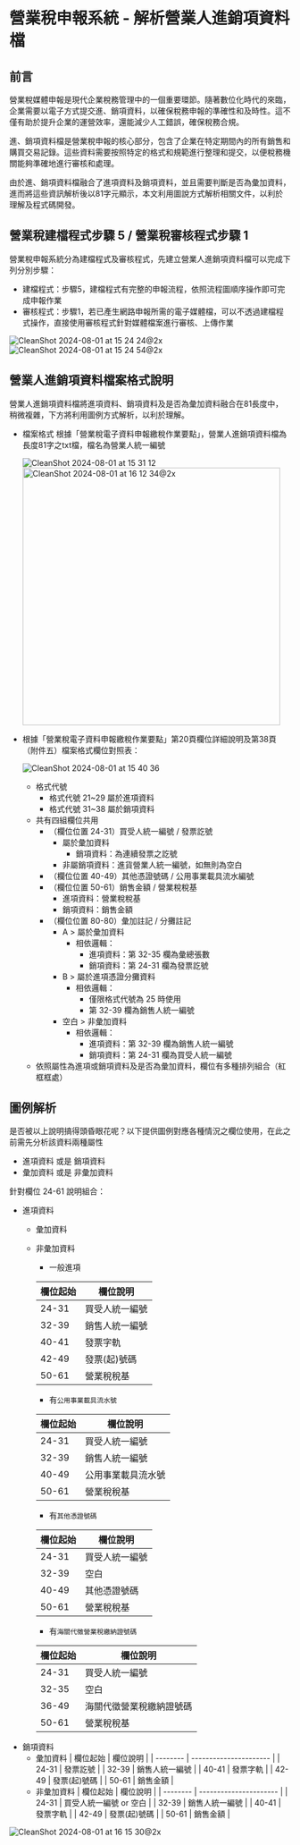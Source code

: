 # 營業稅申報系統 - 解析營業人進銷項資料檔

## 前言
營業稅媒體申報是現代企業稅務管理中的一個重要環節。隨著數位化時代的來臨，企業需要以電子方式提交進、銷項資料，以確保稅務申報的準確性和及時性。這不僅有助於提升企業的運營效率，還能減少人工錯誤，確保稅務合規。

進、銷項資料檔是營業稅申報的核心部分，包含了企業在特定期間內的所有銷售和購買交易記錄。這些資料需要按照特定的格式和規範進行整理和提交，以便稅務機關能夠準確地進行審核和處理。

由於進、銷項資料檔融合了進項資料及銷項資料，並且需要判斷是否為彙加資料，進而將這些資訊解析後以81字元顯示，本文利用圖說方式解析相關文件，以利於理解及程式碼開發。

## 營業稅建檔程式步驟 5 / 營業稅審核程式步驟 1  
營業稅申報系統分為建檔程式及審核程式，先建立營業人進銷項資料檔可以完成下列分別步驟：
- 建檔程式：步驟5，建檔程式有完整的申報流程，依照流程圖順序操作即可完成申報作業
- 審核程式：步驟1，若已產生網路申報所需的電子媒體檔，可以不透過建檔程式操作，直接使用審核程式針對媒體檔案進行審核、上傳作業

![CleanShot 2024-08-01 at 15 24 24@2x](https://github.com/user-attachments/assets/648a26f0-002b-4f6a-b555-37aaa8bd4564)
![CleanShot 2024-08-01 at 15 24 54@2x](https://github.com/user-attachments/assets/3ef93bf1-1d84-4015-8ef7-7a45f01e2199)

## 營業人進銷項資料檔案格式說明
營業人進銷項資料檔將進項資料、銷項資料及是否為彙加資料融合在81長度中，稍微複雜，下方將利用圖例方式解析，以利於理解。
- 檔案格式
  根據「營業稅電子資料申報繳稅作業要點」，營業人進銷項資料檔為長度81字之txt檔，檔名為營業人統一編號
  
  ![CleanShot 2024-08-01 at 15 31 12](https://github.com/user-attachments/assets/ee97419a-d236-454a-824f-b4c9801d754b)
  <img width="461" alt="CleanShot 2024-08-01 at 16 12 34@2x" src="https://github.com/user-attachments/assets/f9592c28-361a-43e5-873f-95ff56f06225">



- 根據「營業稅電子資料申報繳稅作業要點」第20頁欄位詳細說明及第38頁（附件五）檔案格式欄位對照表：

  ![CleanShot 2024-08-01 at 15 40 36](https://github.com/user-attachments/assets/d7b127a6-0a77-4b03-ac10-c4b7be3ebf14)

  
  - 格式代號
    - 格式代號 21~29 屬於進項資料
    - 格式代號 31~38 屬於銷項資料
  - 共有四組欄位共用
    - （欄位位置 24-31）買受人統一編號 / 發票訖號
      - 屬於彙加資料
        - 銷項資料：為連續發票之訖號
      - 非屬銷項資料：進貨營業人統一編號，如無則為空白
    - （欄位位置 40-49）其他憑證號碼 / 公用事業載具流水編號
    - （欄位位置 50-61）銷售金額 / 營業稅稅基
      - 進項資料：營業稅稅基
      - 銷項資料：銷售金額
    - （欄位位置 80-80）彙加註記 / 分攤註記
      - A > 屬於彙加資料
        - 相依邏輯： 
          - 進項資料：第 32-35 欄為彙總張數
          - 銷項資料：第 24-31 欄為發票訖號
      - B > 屬於進項憑證分攤資料
        - 相依邏輯： 
          - 僅限格式代號為 25 時使用
          - 第 32-39 欄為銷售人統一編號
      - 空白 > 非彙加資料
        - 相依邏輯：
          - 進項資料：第 32-39 欄為銷售人統一編號
          - 銷項資料：第 24-31 欄為買受人統一編號
  - 依照屬性為進項或銷項資料及是否為彙加資料，欄位有多種排列組合（紅框框處）

## 圖例解析
是否被以上說明搞得頭昏眼花呢？以下提供圖例對應各種情況之欄位使用，在此之前需先分析該資料兩種屬性
- 進項資料 或是 銷項資料
- 彙加資料 或是 非彙加資料

針對欄位 24-61 說明組合：
- 進項資料
  - 彙加資料
  - 非彙加資料
    - 一般進項
       
    | 欄位起始 | 欄位說明               |
    | -------- | ---------------------- |
    | 24-31    | 買受人統一編號 |
    | 32-39    | 銷售人統一編號 |
    | 40-41    | 發票字軌 |
    | 42-49    | 發票(起)號碼 |
    | 50-61    | 營業稅稅基 |

    - 有`公用事業載具流水號`
   
    | 欄位起始 | 欄位說明               |
    | -------- | ---------------------- |
    | 24-31    | 買受人統一編號 |
    | 32-39    | 銷售人統一編號 |
    | 40-49    | 公用事業載具流水號 |
    | 50-61    | 營業稅稅基 |

    - 有`其他憑證號碼`
   
    | 欄位起始 | 欄位說明               |
    | -------- | ---------------------- |
    | 24-31    | 買受人統一編號 |
    | 32-39    | 空白 |
    | 40-49    | 其他憑證號碼 |
    | 50-61    | 營業稅稅基 |

    - 有`海關代徵營業稅繳納證號碼`
   
    | 欄位起始 | 欄位說明               |
    | -------- | ---------------------- |
    | 24-31    | 買受人統一編號 |
    | 32-35    | 空白 |
    | 36-49    | 海關代徵營業稅繳納證號碼 |
    | 50-61    | 營業稅稅基 |
- 銷項資料
  - 彙加資料
    | 欄位起始 | 欄位說明               |
    | -------- | ---------------------- |
    | 24-31    | 發票訖號 |
    | 32-39    | 銷售人統一編號 |
    | 40-41    | 發票字軌 |
    | 42-49    | 發票(起)號碼 |
    | 50-61    | 銷售金額 |
  - 非彙加資料
    | 欄位起始 | 欄位說明               |
    | -------- | ---------------------- |
    | 24-31    | 買受人統一編號 or 空白 |
    | 32-39    | 銷售人統一編號 |
    | 40-41    | 發票字軌 |
    | 42-49    | 發票(起)號碼 |
    | 50-61    | 銷售金額 |

![CleanShot 2024-08-01 at 16 15 30@2x](https://github.com/user-attachments/assets/154e6cda-5a7c-4811-bd9a-074c863b117a)




